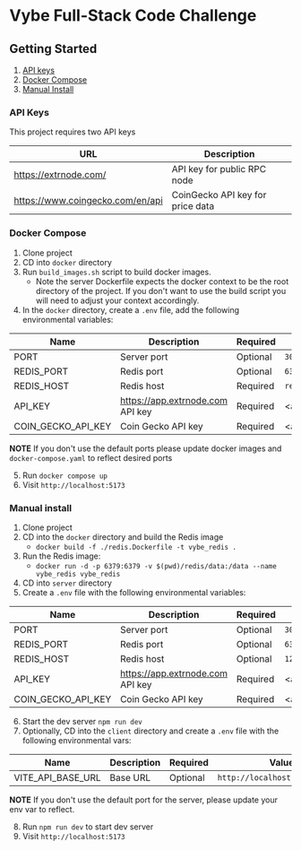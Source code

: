 # Vybe Full-Stack Code Challenge

## Getting Started

1.  [API keys](#api-keys)
1.  [Docker Compose](#docker-compose)
1.  [Manual Install](#manual-install)

### API Keys

This project requires two API keys

| URL                              | Description                      |
| -------------------------------- | -------------------------------- |
| https://extrnode.com/            | API key for public RPC node      |
| https://www.coingecko.com/en/api | CoinGecko API key for price data |

### Docker Compose

1.  Clone project
2.  CD into `docker` directory
3.  Run `build_images.sh` script to build docker images.
    - Note the server Dockerfile expects the docker context to be the root directory of the project. If you don't want to use the build script you will need to adjust your context accordingly.
4.  In the `docker` directory, create a `.env` file, add the following environmental variables:

| Name               | Description                      | Required | Value     |
| ------------------ | -------------------------------- | -------- | --------- |
| PORT               | Server port                      | Optional | `3000`    |
| REDIS_PORT         | Redis port                       | Optional | `6379`    |
| REDIS_HOST         | Redis host                       | Required | `redis`   |
| API_KEY            | https://app.extrnode.com API key | Required | <api_key> |
| COIN_GECKO_API_KEY | Coin Gecko API key               | Required | <api_key> |

**NOTE** If you don't use the default ports please update docker images and `docker-compose.yaml` to reflect desired ports

5.  Run `docker compose up`
6.  Visit `http://localhost:5173`

### Manual install

1.  Clone project
2.  CD into the `docker` directory and build the Redis image
    - `docker build -f ./redis.Dockerfile -t vybe_redis .`
3.  Run the Redis image:
    - `docker run -d -p 6379:6379 -v $(pwd)/redis/data:/data --name vybe_redis vybe_redis`
4.  CD into `server` directory
5.  Create a `.env` file with the following environmental variables:

| Name               | Description                      | Required | Value       |
| ------------------ | -------------------------------- | -------- | ----------- |
| PORT               | Server port                      | Optional | `3000`      |
| REDIS_PORT         | Redis port                       | Optional | `6379`      |
| REDIS_HOST         | Redis host                       | Optional | `127.0.0.1` |
| API_KEY            | https://app.extrnode.com API key | Required | <api_key>   |
| COIN_GECKO_API_KEY | Coin Gecko API key               | Required | <api_key>   |

6.  Start the dev server `npm run dev`
7.  Optionally, CD into the `client` directory and create a `.env` file with the following environmental vars:

| Name              | Description | Required | Value                          |
| ----------------- | ----------- | -------- | ------------------------------ |
| VITE_API_BASE_URL | Base URL    | Optional | `http://localhost:3000/api/v1` |

**NOTE** If you don't use the default port for the server, please update your env var to reflect.

8.  Run `npm run dev` to start dev server
9.  Visit `http://localhost:5173`
